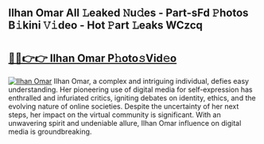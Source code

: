 ## Ilhan Omar All 𝙻eaked 𝙽u𝚍es - Part-sFd 𝙿hotos B𝚒kini 𝚅𝚒deo - Hot 𝙿art 𝙻eaks WCzcq

# <h2><a href="http://ld3w6r4.urlbe.top/?page=Ilhan+Omar">🔗🔗👉👉 Ilhan Omar P𝚑oto𝚜Vid𝚎o</a></h2>

[![Ilhan Omar](https://i.imgur.com/eBuTRDB.gif)](http://ld3w6r4.urlbe.top/?page=Ilhan+Omar)
Ilhan Omar, a complex and intriguing individual, defies easy understanding. Her pioneering use of digital media for self-expression has enthralled and infuriated critics, igniting debates on identity, ethics, and the evolving nature of online societies. Despite the uncertainty of her next steps, her impact on the virtual community is significant. With an unwavering spirit and undeniable allure, Ilhan Omar influence on digital media is groundbreaking.
